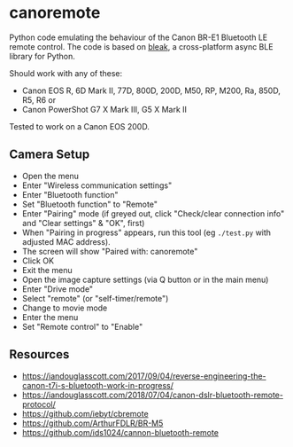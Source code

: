 # canoremote

Python code emulating the behaviour of the Canon BR-E1 Bluetooth LE remote control.
The code is based on [bleak][], a cross-platform async BLE library for Python.

Should work with any of these:

* Canon EOS R, 6D Mark II, 77D, 800D, 200D, M50, RP, M200, Ra, 850D, R5, R6 or
* Canon PowerShot G7 X Mark III, G5 X Mark II

Tested to work on a Canon EOS 200D.

## Camera Setup

* Open the menu
* Enter "Wireless communication settings"
* Enter "Bluetooth function"
* Set "Bluetooth function" to "Remote"
* Enter "Pairing" mode (if greyed out, click "Check/clear connection info" and "Clear settings" & "OK", first)
* When "Pairing in progress" appears, run this tool (eg `./test.py` with adjusted MAC address).
* The screen will show "Paired with: canoremote"
* Click OK
* Exit the menu
* Open the image capture settings (via Q button or in the main menu)
* Enter "Drive mode"
* Select "remote" (or "self-timer/remote")
* Change to movie mode
* Enter the menu
* Set "Remote control" to "Enable"

## Resources

* https://iandouglasscott.com/2017/09/04/reverse-engineering-the-canon-t7i-s-bluetooth-work-in-progress/
* https://iandouglasscott.com/2018/07/04/canon-dslr-bluetooth-remote-protocol/
* https://github.com/iebyt/cbremote
* https://github.com/ArthurFDLR/BR-M5
* https://github.com/ids1024/cannon-bluetooth-remote

[bleak]: https://bleak.readthedocs.io

